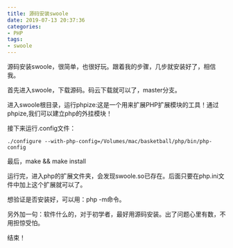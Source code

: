 ```yaml
---
title: 源码安装swoole
date: 2019-07-13 20:37:36
categories:
- PHP
tags:
- swoole
---
```


源码安装swoole，很简单，也很好玩。跟着我的步骤，几步就安装好了，相信我。

首先进入swoole，下载源码。码云下载就可以了，master分支。

进入swoole根目录，运行phpize:这是一个用来扩展PHP扩展模块的工具！通过phpize,我们可以建立php的外挂模块！

接下来运行.config文件：
```
./configure --with-php-config=/Volumes/mac/basketball/php/bin/php-config
```

最后，make && make install 

运行完，进入php的扩展文件夹，会发现swoole.so已存在。后面只要在php.ini文件中加上这个扩展就可以了。

想验证是否安装好，可以用：php -m命令。

另外加一句：软件什么的，对于初学者，最好用源码安装。出了问题心里有数，不用担惊受怕。

结束！

